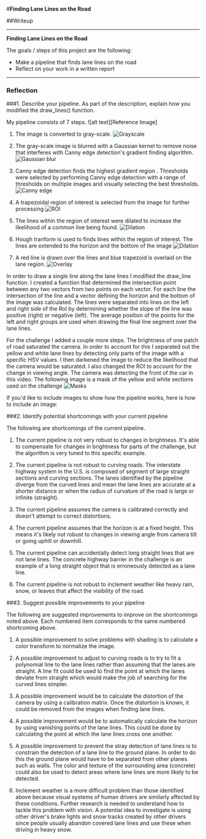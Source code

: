 #**Finding Lane Lines on the Road** 

##Writeup 

---

**Finding Lane Lines on the Road**

The goals / steps of this project are the following:
* Make a pipeline that finds lane lines on the road
* Reflect on your work in a written report


[//]: # (Image References)

[image0]: ./results/image.jpg "Ref Image"
[image1]: ./results/grayscale.jpg "Grayscale"
[image2]: ./results/blur.jpg "Gaussian Blur"
[image3]: ./results/canny.jpg "Canny Edge Detection"
[image4]: ./results/roi.jpg "Region of Interest"
[image5]: ./results/dilate.jpg "Dilation"
[image6]: ./results/hough.jpg "Hough"
[image7]: ./results/overlaid.jpg "Overlaid"
[image8]: ./masks/two_masks.jpg "Masks"

---

### Reflection

###1. Describe your pipeline. As part of the description, explain how you modified the draw_lines() function.

My pipeline consists of 7 steps. 
![alt text][Reference Image]

1. The image is converted to gray-scale. ![Grayscale][image1]

2. The gray-scale image is blurred with a Gaussian kernel to remove noise that interferes with Canny edge detection's gradient finding algorithm. ![Gaussian blur][image2]

3. Canny edge detection finds the highest gradient region . Thresholds were selected by performing Canny edge detection with a range of thresholds on multiple images and visually selecting the best thresholds. ![Canny edge][image3]

4. A trapezoidal region of interest is selected from the image for further processing ![ROI][image4]

5. The lines within the region of interest were dilated to increase the likelihood of a common line being found. ![Dilation][image5]

6. Hough tranform is used to finds lines within the region of interest. The lines are extended to the horizon and the bottom of the image ![Dilation][image6]

7. A red line is drawn over the lines and blue trapezoid is overlaid on the lane region. ![Overlay][image7]

In order to draw a single line along the lane lines I modified the draw_line function. I created a function that determined the intersection point between any two vectors from two points on each vector. For each line the intersection of the line and a vector defining the horizon and the bottom of the image was calculated. The lines were separated into lines on the left and right side of the RoI by determining whether the slope of the line was positive (right) or negative (left). The average position of the points for the left and right groups are used when drawing the final line segment over the lane lines.

For the challenge I added a couple more steps. The brightness of one patch of road saturated the camera. In order to account for this I separated out the yellow and white lane lines by detecting only parts of the image with a specific HSV values. I then darkened the image to reduce the likelihood that the camera would be saturated. I also changed the ROI to account for the change in viewing angle. The camera was detecting the front of the car in this video. The following image is a mask of the yellow and white sections used on the challenge ![Masks][image8]

If you'd like to include images to show how the pipeline works, here is how to include an image: 


###2. Identify potential shortcomings with your current pipeline

The following are shortcomings of the current pipeline.
1. The current pipeline is not very robust to changes in brightness. It's able to compensate for changes in brightness for parts of the challenge, but the algorithm is very tuned to this specific example.

2. The current pipeline is not robust to curving roads. The interstate highway system in the U.S. is composed of segment of large straight sections and curving sections. The lanes identified by the pipeline diverge from the curved lines and mean the lane lines are accurate at a shorter distance or when the radius of curvature of the road is large or infinite (straight).

3. The current pipeline assumes the camera is calibrated correctly and doesn't attempt to correct distortions.

4. The current pipeline assumes that the horizon is at a fixed height. This means it's likely not robust to changes in viewing angle from camera tilt or going uphill or downhill.
5. The current pipeline can accidentally detect long straight lines that are not lane lines. The concrete highway barrier in the challenge is an example of a long straight object that is erroneously detected as a lane line.
6. The current pipeline is not robust to inclement weather like heavy rain, snow, or leaves that affect the visibility of the road.

###3. Suggest possible improvements to your pipeline

The following are suggested improvements to  improve on the shortcomings noted above. Each numbered item corresponds to the same numbered shortcoming above.
1. A possible improvement to solve problems with shading is to calculate a color transform to normalize the image.

2. A possible improvement to adjust to curving roads is to try to fit a polynomial line to the lane lines rather than assuming that the lanes are straight. A line fit could be used to find the point at which the lanes deviate from straight which would make the job of searching for the curved lines simpler.

3. A possible improvement would be to calculate the distortion of the camera by using a calibration matrix. Once the distortion is known, it could be removed from the images when finding lane lines.

4. A possible improvement would be to automatically calculate the horizon by using vanishing points of the lane lines. This could be done by calculating the point at which the lane lines cross one another.

5. A possible improvement to prevent the stray detection of lane lines is to constrain the detection of a lane line to the ground plane. In order to do this the ground plane would have to be separated from other planes such as walls. The color and texture of the surrounding area (concrete) could also be used to detect areas where lane lines are more likely to be detected.

6. Inclement weather is a more difficult problem than those identified above because visual systems of human drivers are similarly affected by these conditions. Further research is needed to understand how to tackle this problem with vision. A potential idea to investigate is using other driver's brake lights and snow tracks created by other drivers since people usually abandon covered lane lines and use these when driving in heavy snow. 

